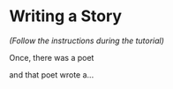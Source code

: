 # Writing a Story

 _(Follow the instructions during the tutorial)_
 
Once, there was a poet

and that poet wrote a...
